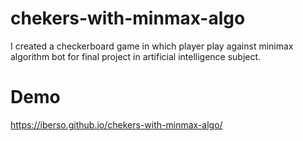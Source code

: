 # chekers-with-minmax-algo

I created a checkerboard game in which player play against
minimax algorithm bot for final project in artificial intelligence subject.

# Demo

https://iberso.github.io/chekers-with-minmax-algo/
